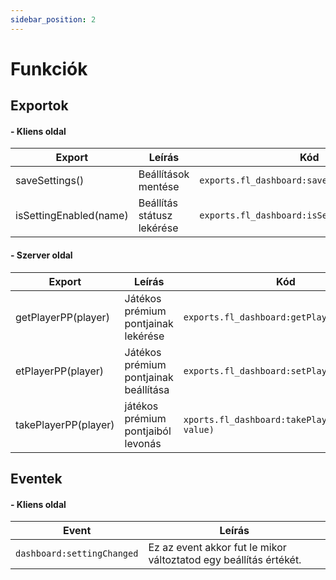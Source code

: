 ```yaml
---
sidebar_position: 2
---
```


# Funkciók

## Exportok

#### - Kliens oldal

<!-- >
> #### - saveSettings()
>
> - _Beállítások mentése_
>
>   ```lua
>   exports.fl_dashboard:saveSettings()
>   ```
>
> #### - isSettingEnabled(name)
>
> - _Beállítás státusz lekérése_
> - _return -> boolean_
> - _alap beállítások: hud, radar (bővítés: client.lua -> *Settings tábla.*)_
>
>   ```lua
>   exports.fl_dashboard:isSettingEnabled(name)
>   ```
>  -->

| Export                 | Leírás                     | Kód                                           |
| ---------------------- | -------------------------- | --------------------------------------------- |
| saveSettings()         | Beállítások mentése        | `exports.fl_dashboard:saveSettings()`         |
| isSettingEnabled(name) | Beállítás státusz lekérése | `exports.fl_dashboard:isSettingEnabled(name)` |

#### - Szerver oldal

<!-- >
> #### - getPlayerPP(player)
>
> - _játékos prémium pontjainak lekérése_
> - _return -> number_
>
>   ```lua
>   exports.fl_dashboard:getPlayerPP(player)
>   ```
>
> #### - setPlayerPP(player)
>
> - _játékos prémium pontjainak beállítása_
> - _return boolean_
>
>   ```lua
>   exports.fl_dashboard:setPlayerPP(player)
>   ```
>
> #### - takePlayerPP(player)
>
> - _játékos prémium pontjaiból levonás_
> - _return boolean_
>
>   ```lua
>   exports.fl_dashboard:takePlayerPP(player, value)
>   ``` -->

| Export               | Leírás                                | Kód                                               |
| -------------------- | ------------------------------------- | ------------------------------------------------- |
| getPlayerPP(player)  | Játékos prémium pontjainak lekérése   | `exports.fl_dashboard:getPlayerPP(player)`        |
| etPlayerPP(player)   | Játékos prémium pontjainak beállítása | `exports.fl_dashboard:setPlayerPP(player)`        |
| takePlayerPP(player) | játékos prémium pontjaiból levonás    | `xports.fl_dashboard:takePlayerPP(player, value)` |

## Eventek

#### - Kliens oldal

<!-- >
> _Ez az event akkor fut le mikor változtatod egy beállítás értékét._
>
> ```lua
> RegisterNetEvent("dashboard:settingChanged", function(name, state)
> 	print(name, state)
> end)
> ``` -->

| Event                      | Leírás                                                            |
| -------------------------- | ----------------------------------------------------------------- |
| `dashboard:settingChanged` | Ez az event akkor fut le mikor változtatod egy beállítás értékét. |
